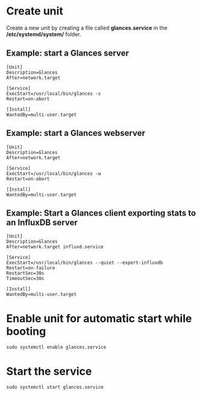 # Create unit

Create a new unit by creating a file called **glances.service** in the __/etc/systemd/system/__ folder.

## Example: start a Glances server

```
[Unit]
Description=Glances
After=network.target

[Service]
ExecStart=/usr/local/bin/glances -s
Restart=on-abort

[Install]
WantedBy=multi-user.target
```

## Example: start a Glances webserver

```
[Unit]
Description=Glances
After=network.target

[Service]
ExecStart=/usr/local/bin/glances -w
Restart=on-abort

[Install]
WantedBy=multi-user.target
```

## Example: Start a Glances client exporting stats to an InfluxDB server

```
[Unit]
Description=Glances
After=network.target influxd.service

[Service]
ExecStart=/usr/local/bin/glances --quiet --export-influxdb
Restart=on-failure
RestartSec=30s
TimeoutSec=30s

[Install]
WantedBy=multi-user.target
```

# Enable unit for automatic start while booting

    sudo systemctl enable glances.service

# Start the service

    sudo systemctl start glances.service

